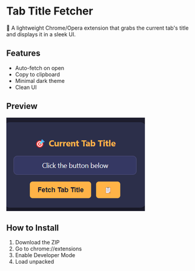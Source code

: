 # Tab Title Fetcher

🎯 A lightweight Chrome/Opera extension that grabs the current tab's title and displays it in a sleek UI.

## Features

- Auto-fetch on open
- Copy to clipboard
- Minimal dark theme
- Clean UI

## Preview

![alt text](image.png)

## How to Install

1. Download the ZIP
2. Go to chrome://extensions
3. Enable Developer Mode
4. Load unpacked
